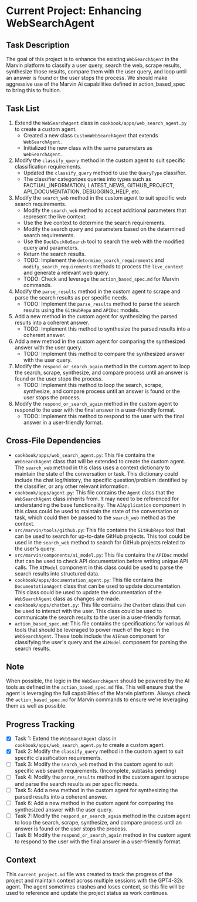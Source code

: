 # Current Project: Enhancing WebSearchAgent

## Task Description
The goal of this project is to enhance the existing `WebSearchAgent` in the Marvin platform to classify a user query, search the web, scrape results, synthesize those results, compare them with the user query, and loop until an answer is found or the user stops the process.  We should make aggressive use of the Marvin Ai capabilities defined in action_based_spec to bring this to fruition.

## Task List
1. Extend the `WebSearchAgent` class in `cookbook/apps/web_search_agent.py` to create a custom agent.
    - Created a new class `CustomWebSearchAgent` that extends `WebSearchAgent`.
    - Initialized the new class with the same parameters as `WebSearchAgent`.
2. Modify the `classify_query` method in the custom agent to suit specific classification requirements.
    - Updated the `classify_query` method to use the `QueryType` classifier.
    - The classifier categorizes queries into types such as FACTUAL_INFORMATION, LATEST_NEWS, GITHUB_PROJECT, API_DOCUMENTATION, DEBUGGING_HELP, etc.
3. Modify the `search_web` method in the custom agent to suit specific web search requirements.
    - Modify the `search_web` method to accept additional parameters that represent the live context.
    - Use the live context to determine the search requirements.
    - Modify the search query and parameters based on the determined search requirements.
    - Use the `DuckDuckGoSearch` tool to search the web with the modified query and parameters.
    - Return the search results.
    - TODO: Implement the `determine_search_requirements` and `modify_search_requirements` methods to process the `live_context` and generate a relevant web query.
    - TODO: Check and leverage the `action_based_spec.md` for Marvin commands.
4. Modify the `parse_results` method in the custom agent to scrape and parse the search results as per specific needs.
    - TODO: Implement the `parse_results` method to parse the search results using the `GitHubRepo` and `APIDoc` models.
5. Add a new method in the custom agent for synthesizing the parsed results into a coherent answer.
    - TODO: Implement this method to synthesize the parsed results into a coherent answer.
6. Add a new method in the custom agent for comparing the synthesized answer with the user query.
    - TODO: Implement this method to compare the synthesized answer with the user query.
7. Modify the `respond_or_search_again` method in the custom agent to loop the search, scrape, synthesize, and compare process until an answer is found or the user stops the process.
    - TODO: Implement this method to loop the search, scrape, synthesize, and compare process until an answer is found or the user stops the process.
8. Modify the `respond_or_search_again` method in the custom agent to respond to the user with the final answer in a user-friendly format.
    - TODO: Implement this method to respond to the user with the final answer in a user-friendly format.

## Cross-File Dependencies
- `cookbook/apps/web_search_agent.py`: This file contains the `WebSearchAgent` class that will be extended to create the custom agent. The `search_web` method in this class uses a context dictionary to maintain the state of the conversation or task. This dictionary could include the chat log/history, the specific question/problem identified by the classifier, or any other relevant information.
- `cookbook/apps/agent.py`: This file contains the `Agent` class that the `WebSearchAgent` class inherits from. It may need to be referenced for understanding the base functionality. The `AIApplication` component in this class could be used to maintain the state of the conversation or task, which could then be passed to the `search_web` method as the context.
- `src/marvin/tools/github.py`: This file contains the `GitHubRepo` tool that can be used to search for up-to-date GitHub projects. This tool could be used in the `search_web` method to search for GitHub projects related to the user's query.
- `src/marvin/components/ai_model.py`: This file contains the `APIDoc` model that can be used to check API documentation before writing unique API calls. The `AIModel` component in this class could be used to parse the search results into structured data.
- `cookbook/apps/documentation_agent.py`: This file contains the `DocumentationAgent` class that can be used to update documentation. This class could be used to update the documentation of the `WebSearchAgent` class as changes are made.
- `cookbook/apps/chatbot.py`: This file contains the `Chatbot` class that can be used to interact with the user. This class could be used to communicate the search results to the user in a user-friendly format.
- `action_based_spec.md`: This file contains the specifications for various AI tools that should be leveraged to power much of the logic in the `WebSearchAgent`. These tools include the `AIEnum` component for classifying the user's query and the `AIModel` component for parsing the search results.

## Note
When possible, the logic in the `WebSearchAgent` should be powered by the AI tools as defined in the `action_based_spec.md` file. This will ensure that the agent is leveraging the full capabilities of the Marvin platform. Always check the `action_based_spec.md` for Marvin commands to ensure we're leveraging them as well as possible.

## Progress Tracking
- [x] Task 1: Extend the `WebSearchAgent` class in `cookbook/apps/web_search_agent.py` to create a custom agent.
- [x] Task 2: Modify the `classify_query` method in the custom agent to suit specific classification requirements.
- [ ] Task 3: Modify the `search_web` method in the custom agent to suit specific web search requirements. (Incomplete, subtasks pending)
- [ ] Task 4: Modify the `parse_results` method in the custom agent to scrape and parse the search results as per specific needs.
- [ ] Task 5: Add a new method in the custom agent for synthesizing the parsed results into a coherent answer.
- [ ] Task 6: Add a new method in the custom agent for comparing the synthesized answer with the user query.
- [ ] Task 7: Modify the `respond_or_search_again` method in the custom agent to loop the search, scrape, synthesize, and compare process until an answer is found or the user stops the process.
- [ ] Task 8: Modify the `respond_or_search_again` method in the custom agent to respond to the user with the final answer in a user-friendly format.

## Context
This `current_project.md` file was created to track the progress of the project and maintain context across multiple sessions with the GPT4-32k agent. The agent sometimes crashes and loses context, so this file will be used to reference and update the project status as work continues.
